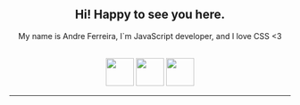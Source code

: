 <div align="center">
    <h2> Hi! Happy to see you here. </h1>
    <p>
        My name is Andre Ferreira, I`m JavaScript developer, and I love CSS <3 <br>
    </p>
</dev>
<br>
<dev align="center">
    <img src="https://upload.wikimedia.org/wikipedia/commons/thumb/9/99/Unofficial_JavaScript_logo_2.svg/260px-Unofficial_JavaScript_logo_2.svg.png" width="50px">
    <img src="https://upload.wikimedia.org/wikipedia/commons/thumb/4/4c/Typescript_logo_2020.svg/300px-Typescript_logo_2020.svg.png" width="50px">
    <img src="https://wp-and-react.com/wp-content/uploads/2017/05/react-2.png" width="50px">
</dev>
<br>
<hr>